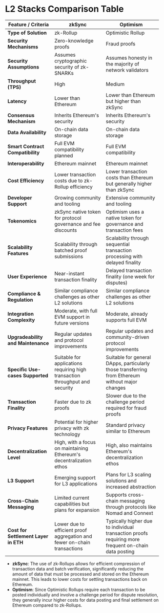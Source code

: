 # L2 Stacks Comparison Table


| Feature / Criteria                   | zkSync                              | Optimism                            |
|--------------------------------------|-------------------------------------|-------------------------------------|
| **Type of Solution**                 | zk-Rollup                           | Optimistic Rollup                   |
| **Security Mechanisms**              | Zero-knowledge proofs               | Fraud proofs                        |
| **Security Assumptions**             | Assumes cryptographic security of zk-SNARKs | Assumes honesty in the majority of network validators |
| **Throughput (TPS)**                 | High                           | Medium |
| **Latency**                          | Lower than Ethereum                 | Lower than Ethereum but higher than zkSync |
| **Consensus Mechanism**              | Inherits Ethereum's security        | Inherits Ethereum's security        |
| **Data Availability**                | On-chain data storage               | On-chain data storage               |
| **Smart Contract Compatibility**     | Full EVM compatibility planned      | Full EVM compatibility              |
| **Interoperability**                 | Ethereum mainnet                    | Ethereum mainnet                    |
| **Cost Efficiency**                  | Lower transaction costs due to zk-Rollup efficiency | Lower transaction costs than Ethereum but generally higher than zkSync |
| **Developer Support**                | Growing community and tooling       | Extensive community and tooling     |
| **Tokenomics**                       | zkSync native token for protocol governance and fee discounts | Optimism uses a native token for governance and transaction fees |
| **Scalability Features**             | Scalability through batched proof submissions | Scalability through sequential transaction processing with delayed finality |
| **User Experience**                  | Near-instant transaction finality   | Delayed transaction finality (one week for disputes) |
| **Compliance & Regulation**          | Similar compliance challenges as other L2 solutions | Similar compliance challenges as other L2 solutions |
| **Integration Complexity**           | Moderate, with full EVM support in future versions | Moderate, already supports full EVM |
| **Upgradeability and Maintenance**   | Regular updates and protocol improvements | Regular updates and community-driven protocol improvements |
| **Specific Use-cases Supported**     | Suitable for applications requiring high transaction throughput and security | Suitable for general DApps, particularly those transferring from Ethereum without major changes |
| **Transaction Finality**             | Faster due to zk proofs            | Slower due to the challenge period required for fraud proofs |
| **Privacy Features**                 | Potential for higher privacy with zk technology | Standard privacy similar to Ethereum |
| **Decentralization Level**           | High, with a focus on maintaining Ethereum's decentralization ethos | High, also maintains Ethereum's decentralization ethos |
| **L3 Support**                       | Emerging support for L3 applications | Plans for L3 scaling solutions and increased abstraction |
| **Cross-Chain Messaging**            | Limited current capabilities but plans for expansion | Supports cross-chain messaging through protocols like Nomad and Connext |
| **Cost for Settlement Layer in ETH** | Lower due to efficient proof aggregation and fewer on-chain transactions | Typically higher due to individual transaction proofs requiring more frequent on-chain data posting |

- **zkSync**: The use of zk-Rollups allows for efficient compression of transaction data and batch verification, significantly reducing the amount of data that must be processed and stored on the Ethereum mainnet. This leads to lower costs for settling transactions back on Ethereum.
- **Optimism**: Since Optimistic Rollups require each transaction to be posted individually and involve a challenge period for dispute resolution, they generally incur higher costs for data posting and final settlement on Ethereum compared to zk-Rollups.

